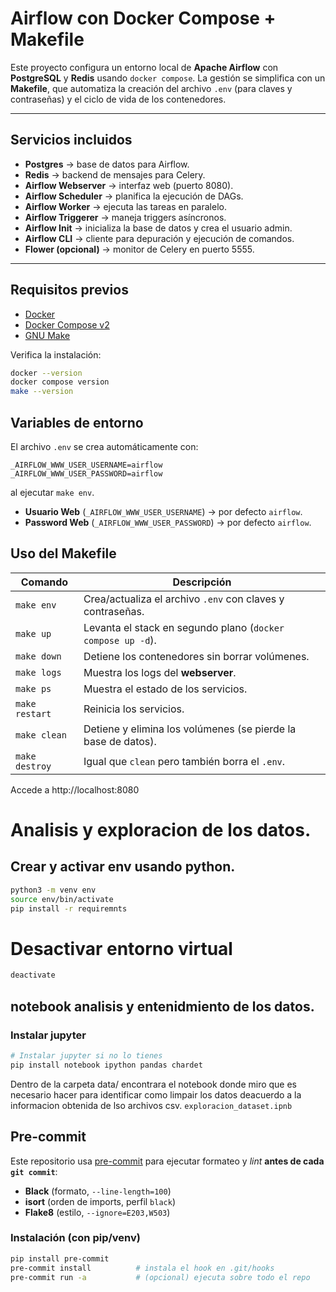 
# Airflow con Docker Compose + Makefile

Este proyecto configura un entorno local de **Apache Airflow** con **PostgreSQL** y **Redis** usando `docker compose`.
La gestión se simplifica con un **Makefile**, que automatiza la creación del archivo `.env` (para claves y contraseñas) y el ciclo de vida de los contenedores.

---

##  Servicios incluidos

- **Postgres** → base de datos para Airflow.
- **Redis** → backend de mensajes para Celery.
- **Airflow Webserver** → interfaz web (puerto 8080).
- **Airflow Scheduler** → planifica la ejecución de DAGs.
- **Airflow Worker** → ejecuta las tareas en paralelo.
- **Airflow Triggerer** → maneja triggers asíncronos.
- **Airflow Init** → inicializa la base de datos y crea el usuario admin.
- **Airflow CLI** → cliente para depuración y ejecución de comandos.
- **Flower (opcional)** → monitor de Celery en puerto 5555.

---

##  Requisitos previos

- [Docker](https://docs.docker.com/get-docker/)
- [Docker Compose v2](https://docs.docker.com/compose/install/)
- [GNU Make](https://www.gnu.org/software/make/)

Verifica la instalación:

```bash
docker --version
docker compose version
make --version
```

## Variables de entorno

El archivo `.env` se crea automáticamente con:

```dotenv
_AIRFLOW_WWW_USER_USERNAME=airflow
_AIRFLOW_WWW_USER_PASSWORD=airflow
```

 al ejecutar `make env`.
- **Usuario Web** (`_AIRFLOW_WWW_USER_USERNAME`) → por defecto `airflow`.
- **Password Web** (`_AIRFLOW_WWW_USER_PASSWORD`) → por defecto `airflow`.

## Uso del Makefile

| Comando       | Descripción |
|---------------|-------------|
| `make env`    | Crea/actualiza el archivo `.env` con claves y contraseñas. |
| `make up`     | Levanta el stack en segundo plano (`docker compose up -d`). |
| `make down`   | Detiene los contenedores sin borrar volúmenes. |
| `make logs`   | Muestra los logs del **webserver**. |
| `make ps`     | Muestra el estado de los servicios. |
| `make restart`| Reinicia los servicios. |
| `make clean`  | Detiene y elimina los volúmenes (se pierde la base de datos). |
| `make destroy`| Igual que `clean` pero también borra el `.env`. |

Accede a  http://localhost:8080


# Analisis y exploracion de los datos.
## Crear y activar env usando python.
```bash
python3 -m venv env
source env/bin/activate
pip install -r requiremnts
```
# Desactivar entorno virtual
```bash
deactivate
```
## notebook analisis y entenidmiento de los datos.
### Instalar jupyter
```bash
# Instalar jupyter si no lo tienes
pip install notebook ipython pandas chardet
```
Dentro de la carpeta data/ encontrara el notebook donde miro que es necesario hacer para identificar como limpair los datos deacuerdo a la informacion obtenida de lso archivos csv.
```exploracion_dataset.ipnb```

## Pre-commit

Este repositorio usa [pre-commit](https://pre-commit.com/) para ejecutar formateo y *lint* **antes de cada `git commit`**:
- **Black** (formato, `--line-length=100`)
- **isort** (orden de imports, perfil `black`)
- **Flake8** (estilo, `--ignore=E203,W503`)

### Instalación (con pip/venv)
```bash
pip install pre-commit
pre-commit install          # instala el hook en .git/hooks
pre-commit run -a           # (opcional) ejecuta sobre todo el repo
